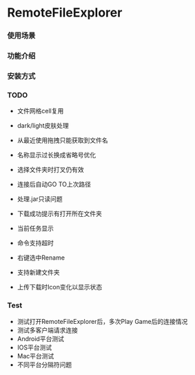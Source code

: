 # RemoteFileExplorer

### 使用场景

### 功能介绍

### 安装方式

### TODO
* 文件网格cell复用
* dark/light皮肤处理
* 从最近使用拖拽只能获取到文件名
* 名称显示过长换成省略号优化
* 选择文件夹时打叉仍有效

* 连接后自动GO TO上次路径
* 处理.jar只读问题
* 下载成功提示有打开所在文件夹
* 当前任务显示
* 命令支持超时
* 右键选中Rename
* 支持新建文件夹
* 上传下载时Icon变化以显示状态

### Test
* 测试打开RemoteFileExplorer后，多次Play Game后的连接情况
* 测试多客户端请求连接
* Android平台测试
* IOS平台测试
* Mac平台测试
* 不同平台分隔符问题